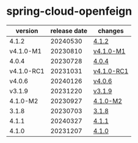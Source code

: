 # spring-cloud-openfeign

|  version   | release date |                changes                 |
|------------|--------------|----------------------------------------|
| 4.1.2      | 20240530     | [4.1.2](./4.1.2-20240530.md)           |
| v4.1.0-M1  | 20230810     | [v4.1.0-M1](./v4.1.0-M1-20230810.md)   |
| 4.0.4      | 20230728     | [4.0.4](./4.0.4-20230728.md)           |
| v4.1.0-RC1 | 20231031     | [v4.1.0-RC1](./v4.1.0-RC1-20231031.md) |
| v4.0.6     | 20240126     | [v4.0.6](./v4.0.6-20240126.md)         |
| v3.1.9     | 20231220     | [v3.1.9](./v3.1.9-20231220.md)         |
| 4.1.0-M2   | 20230927     | [4.1.0-M2](./4.1.0-M2-20230927.md)     |
| 3.1.8      | 20230703     | [3.1.8](./3.1.8-20230703.md)           |
| 4.1.1      | 20240327     | [4.1.1](./4.1.1-20240327.md)           |
| 4.1.0      | 20231207     | [4.1.0](./4.1.0-20231207.md)           |


